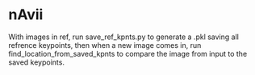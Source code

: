 # nAvii

With images in ref, run save_ref_kpnts.py to generate a .pkl saving all refrence keypoints, then when a new image comes
in, run find_location_from_saved_kpnts to compare the image from input to the saved keypoints.